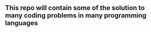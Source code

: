 ## This repo will contain some of the solution to many coding problems in many programming languages

